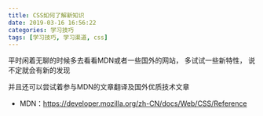 ```yaml
---
title: CSS如何了解新知识
date: 2019-03-16 16:56:22
categories: 学习技巧
tags: [学习技巧, 学习渠道, css]
---
```

<script type="text/javascript" src="/js/src/bai.js"></script>

平时闲着无聊的时候多去看看MDN或者一些国外的网站， 多试试一些新特性， 说不定就会有新的发现

并且还可以尝试着参与MDN的文章翻译及国外优质技术文章


* MDN：https://developer.mozilla.org/zh-CN/docs/Web/CSS/Reference 
